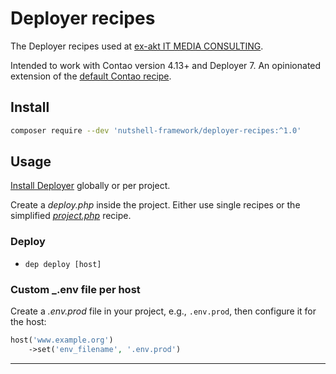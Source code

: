 # Deployer recipes

The Deployer recipes used at [ex-akt IT MEDIA CONSULTING][1].

Intended to work with Contao version 4.13+ and Deployer 7. An opinionated extension of the [default Contao recipe][2].

## Install

```bash
composer require --dev 'nutshell-framework/deployer-recipes:^1.0'
```

## Usage

[Install Deployer][3] globally or per project.

Create a _deploy.php_ inside the project. Either use single recipes or the simplified [_project.php_][4] recipe.


### Deploy

- `dep deploy [host]`

### Custom _.env file per host

Create a _.env.prod_ file in your project, e.g., `.env.prod`, then configure it for the host:

```php
host('www.example.org')
    ->set('env_filename', '.env.prod')
```

----

[1]: https://www.ex-akt.de/
[2]: https://docs.contao.org/manual/en/guides/deployer/
[3]: https://deployer.org/docs/7.x/installation
[4]: /recipe/project.php